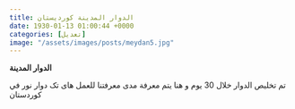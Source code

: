 ```yaml
---
title: الدوار المدينة کوردیستان
date: 1930-01-13 01:00:44 +0000
categories: [تعديل]
image: "/assets/images/posts/meydan5.jpg"
---
```

**الدوار المدينة**

تم تخليص الدوار خلال 30 يوم  و هنا يتم معرفة مدی معرفتنا للعمل
های تک
دوار نور في كوردستان
